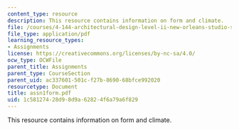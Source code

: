 ```yaml
---
content_type: resource
description: This resource contains information on form and climate.
file: /courses/4-144-architectural-design-level-ii-new-orleans-studio-spring-2006/1c58127428d98d9a62824f6a79a6f829_assn1form.pdf
file_type: application/pdf
learning_resource_types:
- Assignments
license: https://creativecommons.org/licenses/by-nc-sa/4.0/
ocw_type: OCWFile
parent_title: Assignments
parent_type: CourseSection
parent_uid: ac337601-501c-f27b-8690-68bfce992020
resourcetype: Document
title: assn1form.pdf
uid: 1c581274-28d9-8d9a-6282-4f6a79a6f829
---
```

This resource contains information on form and climate.